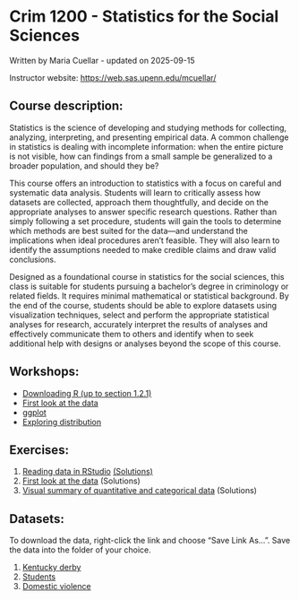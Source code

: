 # Crim 1200 - Statistics for the Social Sciences
Written by Maria Cuellar - updated on
2025-09-15

Instructor website: https://web.sas.upenn.edu/mcuellar/

## Course description:

Statistics is the science of developing and studying methods for
collecting, analyzing, interpreting, and presenting empirical data. A
common challenge in statistics is dealing with incomplete information:
when the entire picture is not visible, how can findings from a small
sample be generalized to a broader population, and should they be?

This course offers an introduction to statistics with a focus on careful
and systematic data analysis. Students will learn to critically assess
how datasets are collected, approach them thoughtfully, and decide on
the appropriate analyses to answer specific research questions. Rather
than simply following a set procedure, students will gain the tools to
determine which methods are best suited for the data—and understand the
implications when ideal procedures aren’t feasible. They will also learn
to identify the assumptions needed to make credible claims and draw
valid conclusions.

Designed as a foundational course in statistics for the social sciences,
this class is suitable for students pursuing a bachelor’s degree in
criminology or related fields. It requires minimal mathematical or
statistical background. By the end of the course, students should be
able to explore datasets using visualization techniques, select and
perform the appropriate statistical analyses for research, accurately
interpret the results of analyses and effectively communicate them to
others and identify when to seek additional help with designs or
analyses beyond the scope of this course.

## Workshops:

- [Downloading R (up to section
  1.2.1)](https://moderndive.netlify.app/1-getting-started.html)
- [First look at the
  data](https://mariacuellar.github.io/crim_data_analysis/workshops/firstlook.html)
- [ggplot](https://mariacuellar.github.io/crim_data_analysis/workshops/ggplot.html)
- [Exploring
  distribution](https://github.com/mariacuellar/crim_data_analysis/blob/main/exercises/Exercises%20%234.R)

## Exercises:

1.  [Reading data in
    RStudio](https://github.com/mariacuellar/crim_data_analysis/blob/main/exercises/Exercises%201%20-%20questions.R)
    [(Solutions)](https://github.com/mariacuellar/crim_data_analysis/blob/main/exercises/Exercises%201%20-%20solutions.R)
2.  [First look at the
    data](https://github.com/mariacuellar/crim_data_analysis/blob/main/exercises/Exercises%202%20-%20questions.R)
    (Solutions)
3.  [Visual summary of quantitative and categorical
    data](https://github.com/mariacuellar/crim_data_analysis/blob/main/exercises/Exercises%203%20-%20questions.R)
    (Solutions)

## Datasets:

To download the data, right-click the link and choose “Save Link As…”.
Save the data into the folder of your choice.

1.  [Kentucky derby](data/kentucky-derby-2018.csv)
2.  [Students](data/students.csv)
3.  [Domestic violence](data/domestic_violence.csv)
